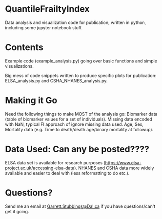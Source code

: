 # QuantileFrailtyIndex
Data analysis and visualization code for publication, written in python, including some jupyter notebook stuff.

# Contents
Example code (example_analysis.py) going over basic functions and simple visualizations.

Big mess of code snippets written to produce specific plots for publication: ELSA_analysis.py and CSHA_NHANES_analysis.py.

# Making it Go
Need the following things to make MOST of the analysis go:
    Biomarker data (table of biomarker values for a set of individuals).
        Missing data encoded with NaN, typical FI approach of ignore missing data used.
    Age, Sex, Mortality data (e.g. Time to death/death age/binary mortality at followup).
    
# Data Used: Can any be posted????
ELSA data set is available for research purposes (https://www.elsa-project.ac.uk/accessing-elsa-data).
NHANES and CSHA data more widely available and easier to deal with (less reformatting to do etc.).


# Questions?
Send me an email at Garrett.Stubbings@Dal.ca if you have questions/can't get it going.
